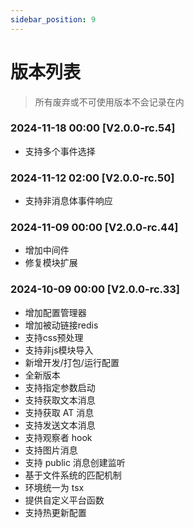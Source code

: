 ```yaml
---
sidebar_position: 9
---
```


# 版本列表

> 所有废弃或不可使用版本不会记录在内

### 2024-11-18 00:00 [V2.0.0-rc.54]

- 支持多个事件选择

### 2024-11-12 02:00 [V2.0.0-rc.50]

- 支持非消息体事件响应

### 2024-11-09 00:00 [V2.0.0-rc.44]

- 增加中间件
- 修复模块扩展

### 2024-10-09 00:00 [V2.0.0-rc.33]

- 增加配置管理器
- 增加被动链接redis
- 支持css预处理
- 支持非js模块导入
- 新增开发/打包/运行配置
- 全新版本
- 支持指定参数启动
- 支持获取文本消息
- 支持获取 AT 消息
- 支持发送文本消息
- 支持观察者 hook
- 支持图片消息
- 支持 public 消息创建监听
- 基于文件系统的匹配机制
- 环境统一为 tsx
- 提供自定义平台函数
- 支持热更新配置
